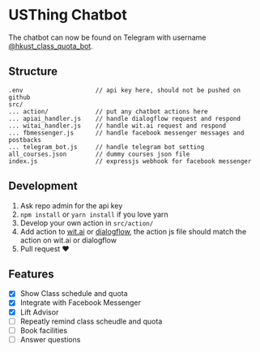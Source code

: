 # USThing Chatbot

The chatbot can now be found on Telegram with username [@hkust_class_quota_bot](https://t.me/hkust_class_quota_bot).

## Structure

```
.env                    // api key here, should not be pushed on github
src/
... action/             // put any chatbot actions here
... apiai_handler.js    // handle dialogflow request and respond
... witai_handler.js    // handle wit.ai request and respond
... fbmessenger.js      // handle facebook messenger messages and postbacks
... telegram_bot.js     // handle telegram bot setting
all_courses.json        // dummy courses json file
index.js                // expressjs webhook for facebook messenger
```

## Development
1. Ask repo admin for the api key
2. `npm install` or `yarn install` if you love yarn
3. Develop your own action in `src/action/`
4. Add action to [wit.ai](http://wit.ai/) or [dialogflow](https://dialogflow.com/), the action js file should match the action on wit.ai or dialogflow
5. Pull request ❤️

## Features
- [x] Show Class schedule and quota
- [x] Integrate with Facebook Messenger
- [x] Lift Advisor
- [ ] Repeatly remind class scheudle and quota
- [ ] Book facilities
- [ ] Answer questions
